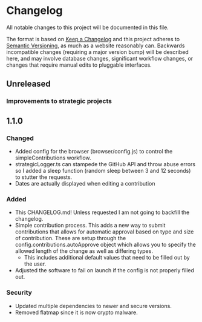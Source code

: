 # Changelog
All notable changes to this project will be documented in this file.

The format is based on [Keep a Changelog](http://keepachangelog.com/en/1.0.0/)
and this project adheres to [Semantic Versioning](http://semver.org/spec/v2.0.0.html), as much as
a website reasonably can. Backwards incompatible changes (requiring a major version bump) will be
described here, and may involve database changes, significant workflow changes, or changes that
require manual edits to pluggable interfaces.

## Unreleased

### Improvements to strategic projects

## 1.1.0

### Changed
- Added config for the browser (browser/config.js) to control the simpleContributions workflow.
- strategicLogger.ts can stampede the GitHub API and throw abuse errors so I added a sleep function (random sleep between 3 and 12 seconds) to stutter the requests.
- Dates are actually displayed when editing a contribution

### Added
- This CHANGELOG.md! Unless requested I am not going to backfill the changelog.
- Simple contribution process. This adds a new way to submit contributions that allows for automatic approval based on type and size of contribution. These are setup through the config.contributions.autoApprove object which allows you to specify the allowed length of the change as well as differing types.
  - This includes additional default values that need to be filled out by the user.
- Adjusted the software to fail on launch if the config is not properly filled out.

### Security
- Updated multiple dependencies to newer and secure versions.
- Removed flatmap since it is now crypto malware.
